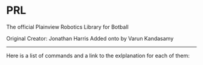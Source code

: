 # PRL
The official Plainview Robotics Library for Botball

Original Creator: Jonathan Harris
Added onto by Varun Kandasamy

-----------------------------------------------

Here is a list of commands and a link to the exlplanation for each of them:


